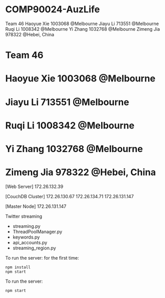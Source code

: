 # COMP90024-AuzLife

Team 46
Haoyue Xie 1003068 @Melbourne
Jiayu Li 713551 @Melbourne
Ruqi Li 1008342 @Melbourne
Yi Zhang 1032768 @Melbourne
Zimeng Jia 978322 @Hebei, China

# Team 46
# Haoyue Xie 1003068 @Melbourne
# Jiayu Li 713551 @Melbourne
# Ruqi Li 1008342 @Melbourne
# Yi Zhang 1032768 @Melbourne
# Zimeng Jia 978322 @Hebei, China



[Web Server]
172.26.132.39 

[CouchDB Cluster]
172.26.130.67 
172.26.134.71 
172.26.131.147 

[Master Node]
172.26.131.147 



Twitter streaming
- streaming.py
- ThreadPoolManager.py
- keywords.py
- api_accounts.py
- streaming_region.py

To run the server:
for the first time:
```
npm install
npm start
```

To run the server:
```
npm start
```

